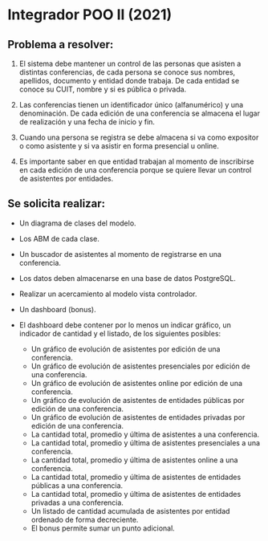# Integrador POO II (2021)

## Problema a resolver:
 
1. El sistema debe mantener un control de las personas que asisten a distintas conferencias, de cada persona se conoce sus nombres, apellidos, documento y entidad donde trabaja. De cada entidad se conoce su CUIT, nombre y si es pública o privada.

2. Las conferencias tienen un identificador único (alfanumérico) y una denominación. De cada edición de una conferencia se almacena el lugar de realización y una fecha de inicio y fin.

3. Cuando una persona se registra se debe almacena si va como expositor o como asistente y si va asistir en forma presencial u online.

4. Es importante saber en que entidad trabajan al momento de inscribirse en cada edición de una conferencia porque se quiere llevar un control de asistentes por entidades.

## Se solicita realizar:

* Un diagrama de clases del modelo.
* Los ABM de cada clase.
* Un buscador de asistentes al momento de registrarse en una conferencia.
* Los datos deben almacenarse en una base de datos PostgreSQL.
* Realizar un acercamiento al modelo vista controlador.
* Un dashboard (bonus).
* El dashboard debe contener por lo menos un indicar gráfico, un indicador de cantidad y el listado, de los siguientes posibles:

    * Un gráfico de evolución de asistentes por edición de una conferencia.
    * Un gráfico de evolución de asistentes presenciales por edición de una conferencia.
    * Un gráfico de evolución de asistentes online por edición de una conferencia.
    * Un gráfico de evolución de asistentes de entidades públicas por edición de una conferencia.
    * Un gráfico de evolución de asistentes de entidades privadas por edición de una conferencia.
    * La cantidad total, promedio y última de asistentes a una conferencia.
    * La cantidad total, promedio y última de asistentes presenciales a una conferencia.
    * La cantidad total, promedio y última de asistentes online a una conferencia.
    * La cantidad total, promedio y última de asistentes de entidades públicas a una conferencia.
    * La cantidad total, promedio y última de asistentes de entidades privadas a una conferencia.
    * Un listado de cantidad acumulada de asistentes por entidad ordenado de forma decreciente.
    * El bonus permite sumar un punto adicional.